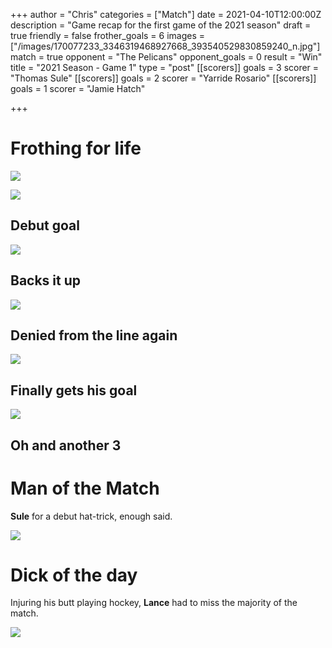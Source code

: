 +++
author = "Chris"
categories = ["Match"]
date = 2021-04-10T12:00:00Z
description = "Game recap for the first game of the 2021 season"
draft = true
friendly = false
frother_goals = 6
images = ["/images/170077233_3346319468927668_393540529830859240_n.jpg"]
match = true
opponent = "The Pelicans"
opponent_goals = 0
result = "Win"
title = "2021 Season - Game 1"
type = "post"
[[scorers]]
goals = 3
scorer = "Thomas Sule"
[[scorers]]
goals = 2
scorer = "Yarride Rosario"
[[scorers]]
goals = 1
scorer = "Jamie Hatch"

+++
# Frothing for life

![](/images/168898791_3346319445594337_3652744537790515798_n.jpg)

![](/images/170245482_3346319955594286_2903634343249589739_n.jpg)

## Debut goal

![](/images/169177967_3346318892261059_959014071746329477_n.jpg)

## Backs it up

![](/images/169621017_3346319025594379_5946292661204077797_n.jpg)

## Denied from the line again

![](/images/169935594_3346318758927739_633639018038267009_n.jpg)

## Finally gets his goal

![](/images/170446391_3346318435594438_4028163361066867435_n.jpg)

## Oh and another 3

# Man of the Match

**Sule** for a debut hat-trick, enough said.

![](/images/171107314_3346319488927666_4228156447681559071_n.jpg)

# Dick of the day

Injuring his butt playing hockey, **Lance** had to miss the majority of the match.

![](/images/img_33502.JPG)
